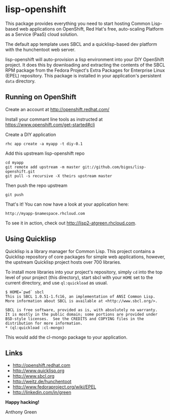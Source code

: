 lisp-openshift
==============

This package provides everything you need to start hosting Common
Lisp-based web applications on OpenShift, Red Hat's free, auto-scaling
Platform as a Service (PaaS) cloud solution.

The default app template uses SBCL and a quicklisp-based dev platform
with the hunchentoot web server.

lisp-openshift will auto-provision a lisp environment into your DIY
OpenShift project.  It does this by downloading and extracting the
contents of the SBCL RPM package from the Fedora Project's Extra
Packages for Enterprise Linux (EPEL) repository.  This package is
installed in your application's persistent `data` directory.

Running on OpenShift
--------------------

Create an account at http://openshift.redhat.com/

Install your commant line tools as instructed at https://www.openshift.com/get-started#cli

Create a DIY application

    rhc app create -a myapp -t diy-0.1

Add this upstream lisp-openshift repo

    cd myapp
    git remote add upstream -m master git://github.com/bigos/lisp-openshift.git
    git pull -s recursive -X theirs upstream master

Then push the repo upstream

    git push

That's it!  You can now have a look at your application here:

    http://myapp-$namespace.rhcloud.com
 
To see it in action, check out http://lisp2-atgreen.rhcloud.com.

Using Quicklisp
---------------

Quicklisp is a library manager for Common Lisp.  This project contains
a Quicklisp repository of core packages for simple web applications,
however, the upstream Quicklisp project hosts over 700 libraries.

To install more libraries into your project's repository, simply `cd`
into the top level of your project (this directory), start sbcl with
your `HOME` set to the current directory, and use `ql:quickload` as
usual.

    $ HOME=`pwd` sbcl
    This is SBCL 1.0.51-1.fc16, an implementation of ANSI Common Lisp.
    More information about SBCL is available at <http://www.sbcl.org/>.
    
    SBCL is free software, provided as is, with absolutely no warranty.
    It is mostly in the public domain; some portions are provided under
    BSD-style licenses.  See the CREDITS and COPYING files in the
    distribution for more information.
    * (ql:quickload :cl-mongo)

This would add the cl-mongo package to your application.

Links
-----

* http://openshift.redhat.com
* http://www.quicklisp.org
* http://www.sbcl.org
* http://weitz.de/hunchentoot
* http://www.fedoraproject.org/wiki/EPEL
* http://linkedin.com/in/green


__Happy hacking!__

Anthony Green


